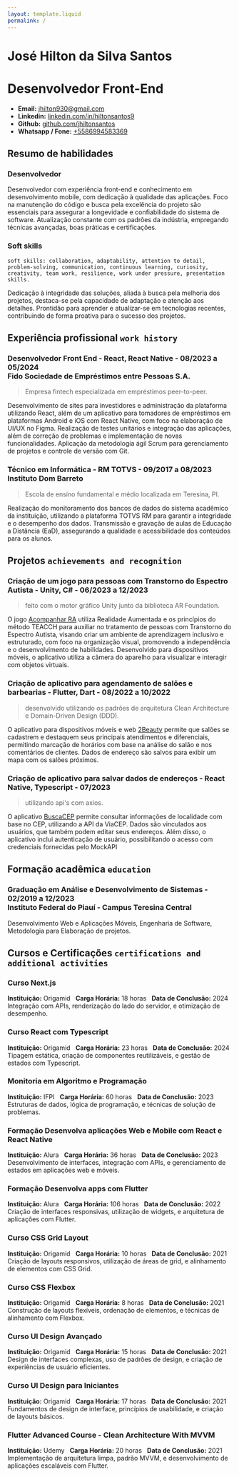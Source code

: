 ```yaml
---
layout: template.liquid
permalink: /
---
```


# José Hilton da Silva Santos
# Desenvolvedor Front-End

* **Email:** [jhilton930@gmail.com](mailto:jhilton930@gmail.com)
* **Linkedin:** [linkedin.com/in/hiltonsantos9](https://linkedin.com/in/hiltonsantos9)
* **Github:** [github.com/jhiltonsantos](https://github.com/jhiltonsantos)
* **Whatsapp / Fone:** [+5586994583369](https://wa.me/+5586994583369)

## Resumo de habilidades

### Desenvolvedor

Desenvolvedor com experiência front-end e conhecimento em desenvolvimento mobile, com dedicação à qualidade das aplicações. Foco na manutenção do código e busca pela excelência do projeto são essenciais para assegurar a longevidade e confiabilidade do sistema de software. Atualização constante com os padrões da indústria, empregando técnicas avançadas, boas práticas e certificações.

### Soft skills

`soft skills: collaboration, adaptability, attention to detail, problem-solving, communication, continuous learning, curiosity, creativity, team work, resilience, work under pressure, presentation skills.`

Dedicação à integridade das soluções, aliada à busca pela melhoria dos projetos, destaca-se pela capacidade de adaptação e atenção aos detalhes. Prontidão para aprender e atualizar-se em tecnologias recentes, contribuindo de forma proativa para o sucesso dos projetos.


## Experiência profissional `work history`

### Desenvolvedor Front End - React, React Native - 08/2023 a 05/2024 <br>Fido Sociedade de Empréstimos entre Pessoas S.A.

> Empresa fintech especializada em empréstimos peer-to-peer.

Desenvolvimento de sites para investidores e administração da plataforma utilizando React, além de um aplicativo para tomadores de empréstimos em plataformas Android e iOS com React Native, com foco na elaboração de UI/UX no Figma. Realização de testes unitários e integração das aplicações, além de correção de problemas e implementação de novas funcionalidades. Aplicação da metodologia ágil Scrum para gerenciamento de projetos e controle de versão com Git.

### Técnico em Informática - RM TOTVS - 09/2017 a 08/2023 <br>Instituto Dom Barreto

> Escola de ensino fundamental e médio localizada em Teresina, PI.

Realização do monitoramento dos bancos de dados do sistema acadêmico da instituição, utilizando a plataforma TOTVS RM para garantir a integridade e o desempenho dos dados. Transmissão e gravação de aulas de Educação a Distância (EaD), assegurando a qualidade e acessibilidade dos conteúdos para os alunos.

## Projetos `achievements and recognition`

### Criação de um jogo para pessoas com Transtorno do Espectro Autista - Unity, C# - 06/2023 a 12/2023

> feito com o motor gráfico Unity junto da biblioteca AR Foundation.

O jogo [Acompanhar RA](https://github.com/jhiltonsantos/ACOMPANHAR-RA) utiliza Realidade Aumentada e os princípios do método TEACCH para auxiliar no tratamento de pessoas com Transtorno do Espectro Autista, visando criar um ambiente de aprendizagem inclusivo e estruturado, com foco na organização visual, promovendo a independência e o desenvolvimento de habilidades. Desenvolvido para dispositivos móveis, o aplicativo utiliza a câmera do aparelho para visualizar e interagir com objetos virtuais.

### Criação de aplicativo para agendamento de salões e barbearias - Flutter, Dart - 08/2022 a 10/2022

> desenvolvido utilizando os padrões de arquitetura Clean Architecture e Domain-Driven Design (DDD).

O aplicativo para dispositivos móveis e web [2Beauty](https://github.com/jhiltonsantos/two_beauty) permite que salões se cadastrem e destaquem seus principais atendimentos e diferenciais, permitindo marcação de horários com base na análise do salão e nos comentários de clientes. Dados de endereço são salvos para exibir um mapa com os salões próximos.

### Criação de aplicativo para salvar dados de endereços - React Native, Typescript - 07/2023

> utilizando api's com axios.

O aplicativo [BuscaCEP](https://github.com/jhiltonsantos/buscaCep) permite consultar informações de localidade com base no CEP, utilizando a API da ViaCEP. Dados são vinculados aos usuários, que também podem editar seus endereços. Além disso, o aplicativo inclui autenticação de usuário, possibilitando o acesso com credenciais fornecidas pelo MockAPI


## Formação acadêmica `education`

### Graduação em Análise e Desenvolvimento de Sistemas - 02/2019 a 12/2023<br>Instituto Federal do Piauí - Campus Teresina Central

Desenvolvimento Web e Aplicações Móveis, Engenharia de Software, Metodologia para Elaboração de projetos.


## Cursos e Certificações `certifications and additional activities`

### Curso Next.js  
**Instituição:** Origamid &nbsp; **Carga Horária:** 18 horas &nbsp; **Data de Conclusão:** 2024<br>
Integração com APIs, renderização do lado do servidor, e otimização de desempenho. 

### Curso React com Typescript
**Instituição:** Origamid &nbsp; **Carga Horária:** 23 horas  &nbsp; **Data de Conclusão:** 2024<br> 
Tipagem estática, criação de componentes reutilizáveis, e gestão de estados com Typescript.

### Monitoria em Algoritmo e Programação
**Instituição:** IFPI &nbsp; **Carga Horária:** 60 horas  &nbsp; **Data de Conclusão:** 2023<br>
Estruturas de dados, lógica de programação, e técnicas de solução de problemas.

### Formação Desenvolva aplicações Web e Mobile com React e React Native
**Instituição:** Alura &nbsp; **Carga Horária:** 36 horas  &nbsp; **Data de Conclusão:** 2023<br>
Desenvolvimento de interfaces, integração com APIs, e gerenciamento de estados em aplicações web e móveis.

### Formação Desenvolva apps com Flutter
**Instituição:** Alura &nbsp; **Carga Horária:** 106 horas  &nbsp; **Data de Conclusão:** 2022<br>
Criação de interfaces responsivas, utilização de widgets, e arquitetura de aplicações com Flutter.

### Curso CSS Grid Layout
**Instituição:** Origamid &nbsp; **Carga Horária:** 10 horas  &nbsp; **Data de Conclusão:** 2021<br>
Criação de layouts responsivos, utilização de áreas de grid, e alinhamento de elementos com CSS Grid.

### Curso CSS Flexbox
**Instituição:** Origamid &nbsp; **Carga Horária:** 8 horas  &nbsp; **Data de Conclusão:** 2021<br>
Construção de layouts flexíveis, ordenação de elementos, e técnicas de alinhamento com Flexbox.

### Curso UI Design Avançado
**Instituição:** Origamid &nbsp; **Carga Horária:** 15 horas  &nbsp; **Data de Conclusão:** 2021<br>
Design de interfaces complexas, uso de padrões de design, e criação de experiências de usuário eficientes.

### Curso UI Design para Iniciantes
**Instituição:** Origamid &nbsp; **Carga Horária:** 17 horas  &nbsp; **Data de Conclusão:** 2021<br>
Fundamentos de design de interface, princípios de usabilidade, e criação de layouts básicos.

### Flutter Advanced Course - Clean Architecture With MVVM
**Instituição:** Udemy &nbsp; **Carga Horária:** 20 horas  &nbsp; **Data de Conclusão:** 2021<br>
Implementação de arquitetura limpa, padrão MVVM, e desenvolvimento de aplicações escaláveis com Flutter.